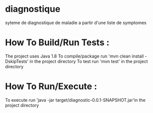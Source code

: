 # diagnostique
syteme de diagnostique de maladie a partir d'une liste de symptomes

# How To Build/Run Tests :
The project uses Java 1.8
To compile/package run 'mvn clean install -DskipTests' in the project directory
To test run 'mvn test' in the project directory

# How To Run/Execute :
To execute run  'java -jar target/diagnostic-0.0.1-SNAPSHOT.jar'in the project directory


